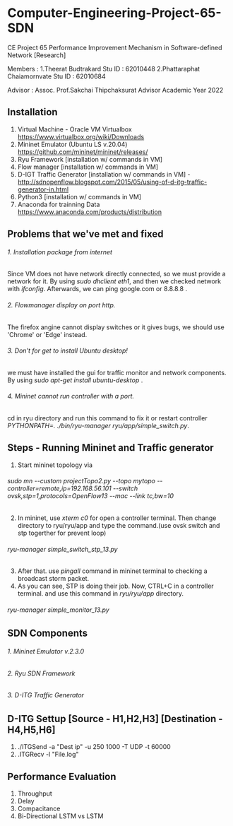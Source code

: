 # Computer-Engineering-Project-65-SDN
CE Project 65 Performance Improvement Mechanism in Software-defined Network [Research]

Members :
1.Theerat Budtrakard Stu ID : 62010448
2.Phattaraphat Chaiamornvate Stu ID : 62010684

Advisor :
Assoc. Prof.Sakchai Thipchaksurat Advisor
Academic Year 2022

## Installation
1. Virtual Machine - Oracle VM Virtualbox https://www.virtualbox.org/wiki/Downloads
2. Mininet Emulator (Ubuntu LS v.20.04) https://github.com/mininet/mininet/releases/
3. Ryu Framework [installation w/ commands in VM]
4. Flow manager [installation w/ commands in VM]
5. D-IGT Traffic Generator [installation w/ commands in VM] - http://sdnopenflow.blogspot.com/2015/05/using-of-d-itg-traffic-generator-in.html
6. Python3 [installation w/ commands in VM] 
7. Anaconda for trainning Data https://www.anaconda.com/products/distribution

## Problems that we've met and fixed
###### 1. Installation package from internet
Since VM does not have network directly connected, so we must provide a network for it. By using *sudo dhclient eth1*, and then we checked network with *ifconfig*. Afterwards, we can ping google.com or 8.8.8.8 .

###### 2. Flowmanager display on port http.
The firefox angine cannot display switches or it gives bugs, we should use 'Chrome' or 'Edge' instead.

###### 3. Don't for get to install Ubuntu desktop!
we must have installed the gui for traffic monitor and network components. By using *sudo apt-get install ubuntu-desktop* .

###### 4. Mininet cannot run controller with a port.
cd in ryu directory and run this command to fix it or restart controller *PYTHONPATH=. ./bin/ryu-manager ryu/app/simple_switch.py*.

## Steps - Running Mininet and Traffic generator
1. Start mininet topology via 
###### sudo mn --custom projectTopo2.py --topo mytopo --controller=remote,ip=192.168.56.101 --switch ovsk,stp=1,protocols=OpenFlow13 --mac --link tc,bw=10
2. In mininet, use *xterm c0* for open a controller terminal. Then change directory to ryu/ryu/app and type the command.(use ovsk switch and stp togerther for prevent loop)
###### ryu-manager simple_switch_stp_13.py
3. After that. use *pingall* command in mininet terminal to checking a broadcast storm packet.
4. As you can see, STP is doing their job. Now, CTRL+C in a controller terminal. and use this command in *ryu/ryu/app* directory.
###### ryu-manager simple_monitor_13.py

## SDN Components 
###### 1. Mininet Emulator v.2.3.0
###### 2. Ryu SDN Framework
###### 3. D-ITG Traffic Generator

## D-ITG Settup [Source - H1,H2,H3] [Destination - H4,H5,H6]
1. ./ITGSend -a "Dest ip" -u 250 1000 -T UDP -t 60000
2. .ITGRecv -l "File.log"

## Performance Evaluation
1. Throughput
2. Delay
3. Compacitance
4. Bi-Directional LSTM vs LSTM

